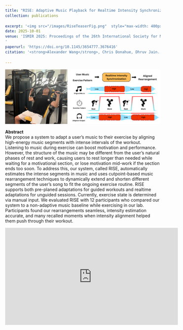 ```yaml
---
title: "RISE: Adaptive Music Playback for Realtime Intensity Synchronization with Exercise"
collection: publications

excerpt: '<img src="/images/RiseTeaserFig.png"  style="max-width: 400px;"><br>'
date: 2025-10-01
venue: 'ISMIR 2025: Proceedings of the 26th International Society for Music Information Retrieval Conference
'
paperurl: 'https://doi.org/10.1145/3654777.3676416'
citation: '<strong>Alexander Wang</strong>, Chris Donahue, Dhruv Jain. <a href="">(PDF coming soon)</a>'

---
```

<img src="/images/RiseTeaserFig.png"><br>

__Abstract__    
We propose a system to adapt a user’s music to their
exercise by aligning high-energy music segments with intense intervals of the workout. Listening to music during exercise can boost motivation and performance. However, the structure of the music may be different from the
user’s natural phases of rest and work, causing users to
rest longer than needed while waiting for a motivational
section, or lose motivation mid-work if the section ends
too soon. To address this, our system, called RISE, automatically estimates the intense segments in music and uses
cutpoint-based music rearrangement techniques to dynamically extend and shorten different segments of the user’s
song to fit the ongoing exercise routine. RISE supports
both pre-planed adaptations for guided workouts and realtime adaptations for unguided sessions. Currently, exercise state is determined via manual input. We evaluated
RISE with 12 participants who compared our system to a
non-adaptive music baseline while exercising in our lab.
Participants found our rearrangements seamless, intensity
estimation accurate, and many recalled moments when intensity alignment helped them push through their workout.

<iframe width="560" height="315" src="https://www.youtube.com/embed/XZLBfpt6Lgg?si=hEhOGUiy99sVNVom" title="YouTube video player" frameborder="0" allow="accelerometer; autoplay; clipboard-write; encrypted-media; gyroscope; picture-in-picture; web-share" referrerpolicy="strict-origin-when-cross-origin" allowfullscreen></iframe>
